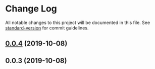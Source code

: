 # Change Log

All notable changes to this project will be documented in this file. See [standard-version](https://github.com/conventional-changelog/standard-version) for commit guidelines.

<a name="0.0.4"></a>

## [0.0.4](https://github.com/qdequele/meili-api/compare/v0.0.3...v0.0.4) (2019-10-08)

<a name="0.0.3"></a>

## 0.0.3 (2019-10-08)

